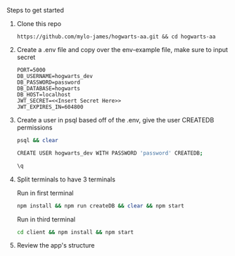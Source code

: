 Steps to get started

1. Clone this repo

    ```url
    https://github.com/mylo-james/hogwarts-aa.git && cd hogwarts-aa
    ```

2. Create a .env file and copy over the env-example file, make sure to input secret

    ```text
    PORT=5000
    DB_USERNAME=hogwarts_dev
    DB_PASSWORD=password
    DB_DATABASE=hogwarts
    DB_HOST=localhost
    JWT_SECRET=<<Insert Secret Here>>
    JWT_EXPIRES_IN=604800
    ```

3. Create a user in psql based off of the .env, give the user CREATEDB permissions

    ```bash
    psql && clear
    ```

    ```bash
    CREATE USER hogwarts_dev WITH PASSWORD 'password' CREATEDB;
    ```

    ```bash
    \q
    ```

4. Split terminals to have 3 terminals

    Run in first terminal

    ```bash
    npm install && npm run createDB && clear && npm start
    ```

    Run in third terminal

    ```bash
    cd client && npm install && npm start

    ```

5. Review the app's structure
